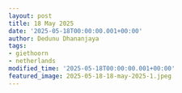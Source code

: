 ```yaml
---
layout: post
title: 18 May 2025
date: '2025-05-18T00:00:00.001+00:00'
author: Dedunu Dhananjaya
tags:
- giethoorn
- netherlands 
modified_time: '2025-05-18T00:00:00.001+00:00'
featured_image: 2025-05-18-18-may-2025-1.jpeg
---
```

